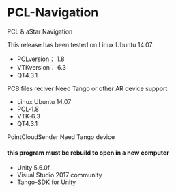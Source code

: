 # PCL-Navigation
PCL &amp; aStar Navigation

This release has been tested on Linux Ubuntu 14.07 
* PCLversion： 1.8 
* VTKversion： 6.3 
* QT4.3.1

PCB files reciver
Need Tango or other AR device support

* Linux Ubuntu 14.07
* PCL-1.8
* VTK-6.3
* QT4.3.1

PointCloudSender
Need Tango device
#### this program must be rebuild to open in a new computer

* Unity 5.6.0f
* Visual Studio 2017 community
* Tango-SDK for Unity
